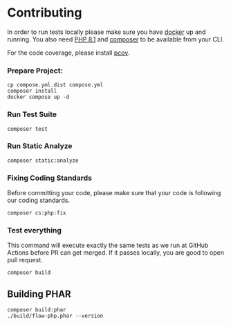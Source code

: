# Contributing

In order to run tests locally please make sure you have [docker](https://www.docker.com/) up and running.
You also need [PHP 8.1](https://www.php.net/) and [composer](https://getcomposer.org/) to be available from your CLI.

For the code coverage, please install [pcov](https://pecl.php.net/package/pcov).

### Prepare Project:

```shell
cp compose.yml.dist compose.yml
composer install 
docker compose up -d
```

### Run Test Suite

```shell
composer test
```

### Run Static Analyze

```shell
composer static:analyze
```

### Fixing Coding Standards

Before committing your code, please make sure that your code is following our coding standards.

```shell
composer cs:php:fix
```

### Test everything

This command will execute exactly the same tests as we run at GitHub Actions before PR can get merged.
If it passes locally, you are good to open pull request.

```shell
composer build 
```

## Building PHAR

```shell
composer build:phar
./build/flow-php.phar --version
```
